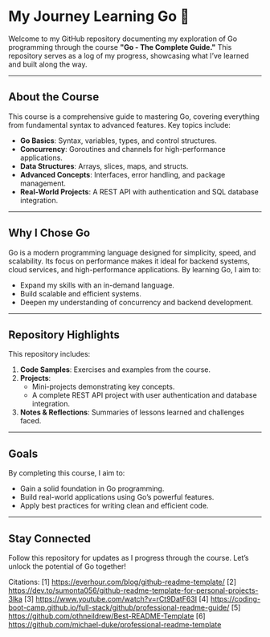 # My Journey Learning Go 🌟

Welcome to my GitHub repository documenting my exploration of Go programming through the course **"Go - The Complete Guide."** This repository serves as a log of my progress, showcasing what I’ve learned and built along the way.

---

## About the Course

This course is a comprehensive guide to mastering Go, covering everything from fundamental syntax to advanced features. Key topics include:

- **Go Basics**: Syntax, variables, types, and control structures.
- **Concurrency**: Goroutines and channels for high-performance applications.
- **Data Structures**: Arrays, slices, maps, and structs.
- **Advanced Concepts**: Interfaces, error handling, and package management.
- **Real-World Projects**: A REST API with authentication and SQL database integration.

---

## Why I Chose Go

Go is a modern programming language designed for simplicity, speed, and scalability. Its focus on performance makes it ideal for backend systems, cloud services, and high-performance applications. By learning Go, I aim to:

- Expand my skills with an in-demand language.
- Build scalable and efficient systems.
- Deepen my understanding of concurrency and backend development.

---

## Repository Highlights

This repository includes:

1. **Code Samples**: Exercises and examples from the course.
2. **Projects**:
   - Mini-projects demonstrating key concepts.
   - A complete REST API project with user authentication and database integration.
3. **Notes & Reflections**: Summaries of lessons learned and challenges faced.

---

## Goals

By completing this course, I aim to:

- Gain a solid foundation in Go programming.
- Build real-world applications using Go’s powerful features.
- Apply best practices for writing clean and efficient code.

---

## Stay Connected

Follow this repository for updates as I progress through the course. Let’s unlock the potential of Go together!

Citations:
[1] https://everhour.com/blog/github-readme-template/
[2] https://dev.to/sumonta056/github-readme-template-for-personal-projects-3lka
[3] https://www.youtube.com/watch?v=rCt9DatF63I
[4] https://coding-boot-camp.github.io/full-stack/github/professional-readme-guide/
[5] https://github.com/othneildrew/Best-README-Template
[6] https://github.com/michael-duke/professional-readme-template
